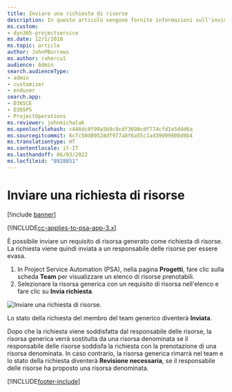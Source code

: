 ```yaml
---
title: Inviare una richiesta di risorse
description: In questo articolo vengono fornite informazioni sull'invio di una richiesta per una risorsa di progetto.
ms.custom:
- dyn365-projectservice
ms.date: 12/1/2018
ms.topic: article
author: JohnPBurrows
ms.author: ruhercul
audience: Admin
search.audienceType:
- admin
- customizer
- enduser
search.app:
- D365CE
- D365PS
- ProjectOperations
ms.reviewer: johnmichalak
ms.openlocfilehash: c446dc0f99a5b9c9cdf3698cdf774cfd1e5d4d6a
ms.sourcegitcommit: 6cfc50d89528df977a8f6a55c1ad39d99800d9b4
ms.translationtype: HT
ms.contentlocale: it-IT
ms.lasthandoff: 06/03/2022
ms.locfileid: "8928851"
---
```

# <a name="submitting-a-resource-request"></a>Inviare una richiesta di risorse

[!include [banner](../includes/psa-now-project-operations.md)]

[!INCLUDE[cc-applies-to-psa-app-3.x](../includes/cc-applies-to-psa-app-3x.md)]

È possibile inviare un requisito di risorsa generato come richiesta di risorse. La richiesta viene quindi inviata a un responsabile delle risorse per essere evasa.

1. In Project Service Automation (PSA), nella pagina **Progetti**, fare clic sulla scheda **Team** per visualizzare un elenco di risorse prenotabili. 
2. Selezionare la risorsa generica con un requisito di risorsa nell'elenco e fare clic su **Invia richiesta**.

![Inviare una richiesta di risorse.](media/RM-how-to-18.png)

Lo stato della richiesta del membro del team generico diventerà **Inviata**.

Dopo che la richiesta viene soddisfatta dal responsabile delle risorse, la risorsa generica verrà sostituita da una risorsa denominata se il responsabile delle risorse soddisfa la richiesta con la prenotazione di una risorsa denominata. In caso contrario, la risorsa generica rimarrà nel team e lo stato della richiesta diventerà **Revisione necessaria**, se il responsabile delle risorse ha proposto una risorsa denominata.


[!INCLUDE[footer-include](../includes/footer-banner.md)]
